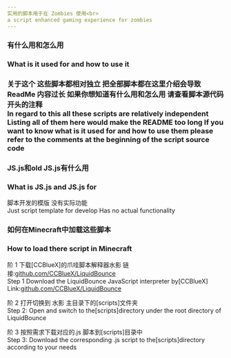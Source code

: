 ```yaml
---
实用的脚本用于在 Zombies 使用<br>
a script enhanced gaming experience for zombies
---
```


<h3>有什么用和怎么用</h3>
<h3>What is it used for and how to use it<h3>

关于这个 这些脚本都相对独立 把全部脚本都在这里介绍会导致 ReadMe 内容过长 如果你想知道有什么用和怎么用 请查看脚本源代码开头的注释<br>
In regard to this all these scripts are relatively independent Listing all of them here would make the README too long If you want to know what is it used for and how to use them please refer to the comments at the beginning of the script source code

<h3>JS.js和old JS.js有什么用</h3>
<h3>What is JS.js and JS.js for</h3>

脚本开发的模版 没有实际功能<br>
Just script template for develop Has no actual functionality

<h3>如何在Minecraft中加载这些脚本</h3>
<h3>How to load there script in Minecraft</h3>

阶 1 下载[CCBlueX]的爪哇脚本解释器水影 链接:<a href ='https://github.com/CCBlueX/LiquidBounce'>github.com/CCBlueX/LiquidBounce</a><br>
Step 1 Download the LiquidBounce JavaScript interpreter by[CCBlueX] Link:<a href='https://github.com/CCBlueX/LiquidBounce'>github.com/CCBlueX/LiquidBounce</a>

阶 2 打开切换到 水影 主目录下的[scripts]文件夹<br>
Step 2: Open and switch to the[scripts]directory under the root directory of LiquidBounce

阶 3 按照需求下载对应的.js 脚本到[scripts]目录中<br>
Step 3: Download the corresponding .js script to the[scripts]directory according to your needs
